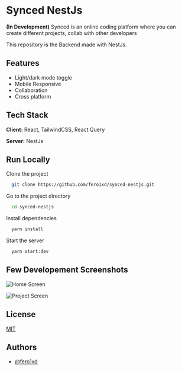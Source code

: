 # Synced NestJs

**(In Development)** Synced is an online coding platform where you can create different projects, collab with other developers

This repository is the Backend made with NestJs.
## Features

- Light/dark mode toggle
- Mobile Responsive
- Collaboration
- Cross platform



## Tech Stack

**Client:** React, TailwindCSS, React Query

**Server:** NestJs


## Run Locally

Clone the project

```bash
  git clone https://github.com/fero1xd/synced-nestjs.git
```

Go to the project directory

```bash
  cd synced-nestjs
```

Install dependencies

```bash
  yarn install
```

Start the server

```bash
  yarn start:dev
```


## Few Developement Screenshots

![Home Screen](https://cdn-fero.tk/synced/home.png)

![Project Screen](https://cdn-fero.tk/synced/project.png)

## License

[MIT](https://choosealicense.com/licenses/mit/)


## Authors

- [@fero1xd](https://www.github.com/fero1xd)
